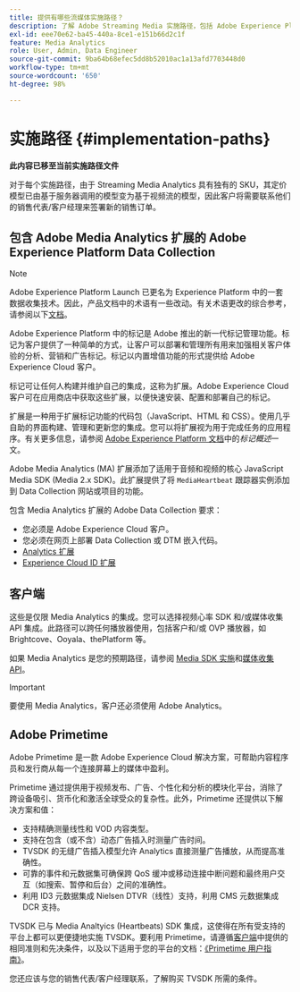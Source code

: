 ```yaml
---
title: 提供有哪些流媒体实施路径？
description: 了解 Adobe Streaming Media 实施路径，包括 Adobe Experience Platform Data Collection。
exl-id: eee70e62-ba45-440a-8ce1-e151b66d2c1f
feature: Media Analytics
role: User, Admin, Data Engineer
source-git-commit: 9ba64b68efec5dd8b52010ac1a13afd7703448d0
workflow-type: tm+mt
source-wordcount: '650'
ht-degree: 98%

---
```


# 实施路径 {#implementation-paths}

**此内容已移至当前实施路径文件**

对于每个实施路径，由于 Streaming Media Analytics 具有独有的 SKU，其定价模型已由基于服务器调用的模型变为基于视频流的模型，因此客户将需要联系他们的销售代表/客户经理来签署新的销售订单。

## 包含 Adobe Media Analytics 扩展的 Adobe Experience Platform Data Collection

>[!NOTE]
>Adobe Experience Platform Launch 已更名为 Experience Platform 中的一套数据收集技术。因此，产品文档中的术语有一些改动。有关术语更改的综合参考，请参阅以下[文档](https://experienceleague.adobe.com/docs/experience-platform/tags/term-updates.html?lang=zh-Hans)。


Adobe Experience Platform 中的标记是 Adobe 推出的新一代标记管理功能。标记为客户提供了一种简单的方式，让客户可以部署和管理所有用来加强相关客户体验的分析、营销和广告标记。标记以内置增值功能的形式提供给 Adobe Experience Cloud 客户。

标记可让任何人构建并维护自己的集成，这称为扩展。Adobe Experience Cloud 客户可在应用商店中获取这些扩展，以便快速安装、配置和部署自己的标记。

扩展是一种用于扩展标记功能的代码包（JavaScript、HTML 和 CSS）。使用几乎自助的界面构建、管理和更新您的集成。您可以将扩展视为用于完成任务的应用程序。有关更多信息，请参阅 [Adobe Experience Platform 文档](https://experienceleague.adobe.com/docs/experience-platform/tags/home.html?lang=zh-Hans)中的&#x200B;*标记概述*&#x200B;一文。

Adobe Media Analytics (MA) 扩展添加了适用于音频和视频的核心 JavaScript Media SDK (Media 2.x SDK)。此扩展提供了将 `MediaHeartbeat` 跟踪器实例添加到 Data Collection 网站或项目的功能。

包含 Media Analytics 扩展的 Adobe Data Collection 要求：
* 您必须是 Adobe Experience Cloud 客户。
* 您必须在网页上部署 Data Collection 或 DTM 嵌入代码。
* [Analytics 扩展](https://experienceleague.adobe.com/docs/experience-platform/tags/extensions/adobe/analytics/overview.html?lang=zh-Hans)
* [Experience Cloud ID 扩展](https://experienceleague.adobe.com/docs/experience-platform/tags/extensions/adobe/id-service/overview.html?lang=zh-Hans)


## 客户端

这些是仅限 Media Analytics 的集成。您可以选择视频心率 SDK 和/或媒体收集 API 集成。此路径可以跨任何播放器使用，包括客户和/或 OVP 播放器，如 Brightcove、Ooyala、thePlatform 等。

如果 Media Analytics 是您的预期路径，请参阅 [Media SDK 实施](/help/legacy/setup/legacy-setup-overview.md)和[媒体收集 API](/help/implementation/media-collection-api/mc-api-overview.md)。

>[!IMPORTANT]
>要使用 Media Analytics，客户还必须使用 Adobe Analytics。

## Adobe Primetime

Adobe Primetime 是一款 Adobe Experience Cloud 解决方案，可帮助内容程序员和发行商从每一个连接屏幕上的媒体中盈利。

Primetime 通过提供用于视频发布、广告、个性化和分析的模块化平台，消除了跨设备吸引、货币化和激活全球受众的复杂性。此外，Primetime 还提供以下解决方案和值：

* 支持精确测量线性和 VOD 内容类型。
* 支持在包含（或不含）动态广告插入时测量广告时间。
* TVSDK 的无缝广告插入模型允许 Analytics 直接测量广告播放，从而提高准确性。
* 可靠的事件和元数据集可确保跨 QoS 缓冲或移动连接中断问题和最终用户交互（如搜索、暂停和后台）之间的准确性。
* 利用 ID3 元数据集成 Nielsen DTVR（线性）支持，利用 CMS 元数据集成 DCR 支持。


TVSDK 已与 Media Analtyics (Heartbeats) SDK 集成，这使得在所有受支持的平台上都可以更便捷地实施 TVSDK。要利用 Primetime，请遵循[客户端](/help/legacy/intro-to-ava/implementation-paths/client-side-path.md)中提供的相同准则和先决条件，以及以下适用于您的平台的文档：[《Primetime 用户指南》](https://helpx.adobe.com/cn/primetime/user-guide.html)。

您还应该与您的销售代表/客户经理联系，了解购买 TVSDK 所需的条件。
